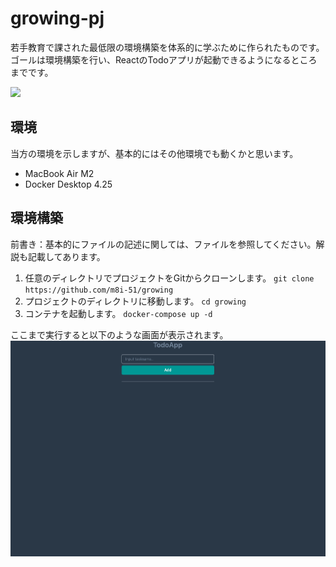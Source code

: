 # growing-pj

若手教育で課された最低限の環境構築を体系的に学ぶために作られたものです。
ゴールは環境構築を行い、ReactのTodoアプリが起動できるようになるところまでです。

![](./環境.drawio)

## 環境

当方の環境を示しますが、基本的にはその他環境でも動くかと思います。

* MacBook Air M2
* Docker Desktop 4.25

## 環境構築

前書き：基本的にファイルの記述に関しては、ファイルを参照してください。解説も記載してあります。

1. 任意のディレクトリでプロジェクトをGitからクローンします。
    `git clone https://github.com/m8i-51/growing`
2. プロジェクトのディレクトリに移動します。
    `cd growing`
3.  コンテナを起動します。
    `docker-compose up -d`

ここまで実行すると以下のような画面が表示されます。
![](./images/image1.png)
